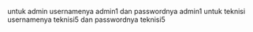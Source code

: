untuk admin usernamenya admin1 dan passwordnya admin1
untuk teknisi usernamenya teknisi5 dan passwordnya teknisi5

